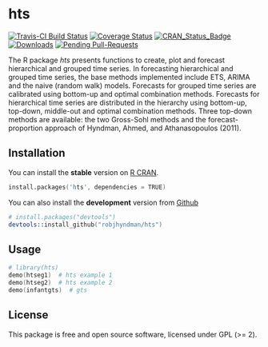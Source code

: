 # hts
[![Travis-CI Build Status](https://travis-ci.org/robjhyndman/hts.svg?branch=master)](https://travis-ci.org/robjhyndman/hts)
[![Coverage Status](https://coveralls.io/repos/robjhyndman/hts/badge.svg?branch=master&service=github)](https://coveralls.io/r/robjhyndman/hts?branch=master)
[![CRAN_Status_Badge](http://www.r-pkg.org/badges/version/hts)](https://cran.r-project.org/package=hts)
[![Downloads](http://cranlogs.r-pkg.org/badges/hts)](https://cran.r-project.org/package=hts)
[![Pending Pull-Requests](http://githubbadges.herokuapp.com/robjhyndman/hts/pulls.svg?style=flat)](https://github.com/robjhyndman/hts/pulls)


The R package *hts* presents functions to create, plot and forecast hierarchical
and grouped time series. In forecasting hierarchical and grouped time series, the
base methods implemented include ETS, ARIMA and the naive (random walk) models.
Forecasts for grouped time series are calibrated using bottom-up and optimal
combination methods. Forecasts for hierarchical time series are distributed in
the hierarchy using bottom-up, top-down, middle-out and optimal combination
methods. Three top-down methods are available: the two Gross-Sohl methods and
the forecast-proportion approach of Hyndman, Ahmed, and Athanasopoulos (2011).

## Installation
You can install the **stable** version on
[R CRAN](https://cran.r-project.org/package=hts).

```s
install.packages('hts', dependencies = TRUE)
```

You can also install the **development** version from
[Github](https://github.com/robjhyndman/gts)

```s
# install.packages("devtools")
devtools::install_github("robjhyndman/hts")
```

## Usage

```s
# library(hts)
demo(htseg1)  # hts example 1
demo(htseg2)  # hts example 2
demo(infantgts)  # gts
```

## License

This package is free and open source software, licensed under GPL (>= 2).
